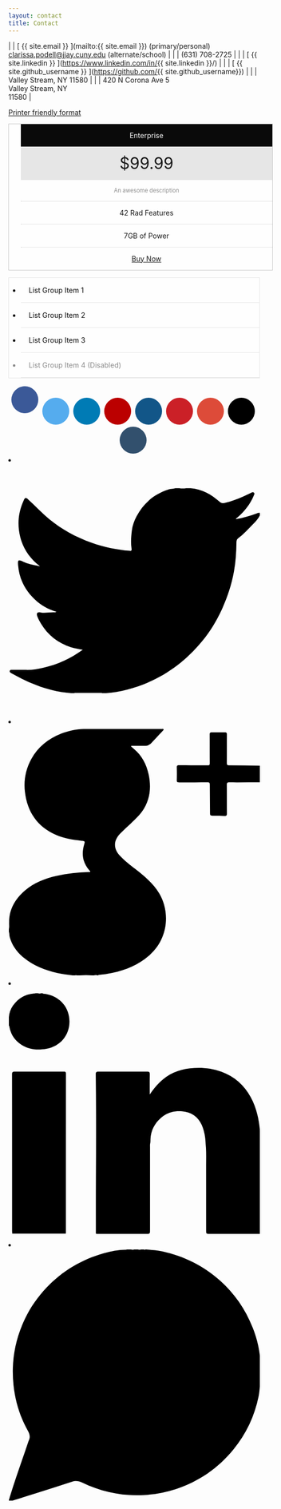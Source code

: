 ```yaml
---
layout: contact
title: Contact
---
```


| <i class="fa fa-envelope-o fa-fw"></i>  | [ {{ site.email }} ](mailto:{{ site.email }})  (primary/personal)<br>[clarissa.podell@jjay.cuny.edu](mailto:clarissa.podell@jjay.cuny.edu)  (alternate/school) | 
| <i class="fa fa-mobile fa-fw"></i> | (631) 708-2725 | 
| <i class="fa fa-linkedin fa-fw"></i>  | [ {{ site.linkedin }} ](https://www.linkedin.com/in/{{ site.linkedin }}/) | 
| <i class="fa fa-github-alt fa-fw"></i> | [ {{ site.github_username }} ](https://github.com/{{ site.github_username}}) |
| <i class="fa fa-map-marker fa-fw"></i> | Valley Stream, NY 11580 |
| <i class="fa fa-home fa-fw"></i> | 420 N Corona Ave 5<br>Valley Stream, NY<br>11580   | 

<a href="javascript:window.print()" class="social-icons" title="Printer friendly format"><i class="fa fa-print"></i>Printer friendly format</a>

<style>
.pricing-table {
  background-color: #fefefe;
  border: solid 1px #cacaca;
  width: 100%;
  text-align: center;
  list-style-type: none;
}

.pricing-table li {
  border-bottom: dotted 1px #cacaca;
  padding: 0.875rem 1.125rem;
}

.pricing-table li:last-child {
  border-bottom: 0;
}

.pricing-table .title {
  background-color: #0a0a0a;
  color: #fefefe;
  border-bottom: 0;
}

.pricing-table .price {
  background-color: #e6e6e6;
  font-size: 2rem;
  border-bottom: 0;
}

.pricing-table .description {
  color: #8a8a8a;
  font-size: 80%;
}

.pricing-table :last-child {
  margin-bottom: 0;
}
</style>

<ul class="pricing-table">
  <li class="title">Enterprise</li>
  <li class="price">$99.99</li>
  <li class="description">An awesome description</li>
  <li>42 Rad Features</li>
  <li>7GB of Power</li>
  <li><a class="button" href="#">Buy Now</a></li>
</ul>


<style>
.list-group {
  margin-bottom: 1rem;
  border: 1px solid #e6e6e6;
  border-radius: 0;
  background: #fefefe;
  box-shadow: none;
  overflow: hidden;
  color: #0a0a0a;
}

.list-group > :last-child {
  margin-bottom: 0;
}

.list-group-item {
  padding: 1rem;
  border-bottom: 1px solid #e6e6e6;
}

.list-group-item > :last-child {
  margin-bottom: 0;
  border-bottom: none;
}

.list-group-item.active {
  color: #fefefe;
  background-color: #1779ba;
  border-color: 1px solid #1779ba;
}

.list-group-item:hover, .list-group-item:focus {
  background-color: #e6e6e6;
}

.list-group-item:hover.active, .list-group-item:focus.active {
  background-color: #1779ba;
}

.list-group-item.disabled, .list-group-item.disabled:hover, .list-group-item.disabled:focus, .list-group-item[disabled], .list-group-item[disabled]:hover, .list-group-item[disabled]:focus {
  color: #8a8a8a;
  cursor: not-allowed;
  background-color: #fefefe;
}
</style>

<ul class="list-group">
  <li class="list-group-item">List Group Item 1</li>
  <li class="list-group-item">List Group Item 2</li>
  <li class="list-group-item">List Group Item 3</li>
  <li class="list-group-item disabled">List Group Item 4 (Disabled)</li>
</ul>


<style>
@charset "UTF-8";

.rounded-social-buttons {
  text-align: center;
}

.rounded-social-buttons .social-button {
  display: inline-block;
  position: relative;
  cursor: pointer;
  width: 3.125rem;
  height: 3.125rem;
  border: 0.125rem solid transparent;
  padding: 0;
  text-decoration: none;
  text-align: center;
  color: #fefefe;
  font-size: 1.5625rem;
  font-weight: normal;
  line-height: 2em;
  border-radius: 1.6875rem;
  transition: all 0.5s ease;
  margin-right: 0.25rem;
  margin-bottom: 0.25rem;
}

.rounded-social-buttons .social-button:hover, .rounded-social-buttons .social-button:focus {
  -webkit-transform: rotate(360deg);
      -ms-transform: rotate(360deg);
          transform: rotate(360deg);
}

.rounded-social-buttons .social-button.facebook {
  background: #3b5998;
}

.rounded-social-buttons .social-button.facebook:hover, .rounded-social-buttons .social-button.facebook:focus {
  color: #3b5998;
  background: #fefefe;
  border-color: #3b5998;
}

.rounded-social-buttons .social-button.twitter {
  background: #55acee;
}

.rounded-social-buttons .social-button.twitter:before {
  font-family: "FontAwesome";
  content: "";
}

.rounded-social-buttons .social-button.twitter:hover, .rounded-social-buttons .social-button.twitter:focus {
  color: #55acee;
  background: #fefefe;
  border-color: #55acee;
}

.rounded-social-buttons .social-button.linkedin {
  background: #007bb5;
}

.rounded-social-buttons .social-button.linkedin:before {
  font-family: "FontAwesome";
  content: "";
}

.rounded-social-buttons .social-button.linkedin:hover, .rounded-social-buttons .social-button.linkedin:focus {
  color: #007bb5;
  background: #fefefe;
  border-color: #007bb5;
}

.rounded-social-buttons .social-button.youtube {
  background: #bb0000;
}

.rounded-social-buttons .social-button.youtube:before {
  font-family: "FontAwesome";
  content: "";
}

.rounded-social-buttons .social-button.youtube:hover, .rounded-social-buttons .social-button.youtube:focus {
  color: #bb0000;
  background: #fefefe;
  border-color: #bb0000;
}

.rounded-social-buttons .social-button.instagram {
  background: #125688;
}

.rounded-social-buttons .social-button.instagram:before {
  font-family: "FontAwesome";
  content: "";
}

.rounded-social-buttons .social-button.instagram:hover, .rounded-social-buttons .social-button.instagram:focus {
  color: #125688;
  background: #fefefe;
  border-color: #125688;
}

.rounded-social-buttons .social-button.pinterest {
  background: #cb2027;
}

.rounded-social-buttons .social-button.pinterest:before {
  font-family: "FontAwesome";
  content: "";
}

.rounded-social-buttons .social-button.pinterest:hover, .rounded-social-buttons .social-button.pinterest:focus {
  color: #cb2027;
  background: #fefefe;
  border-color: #cb2027;
}

.rounded-social-buttons .social-button.google-plus {
  background: #dd4b39;
}

.rounded-social-buttons .social-button.google-plus:before {
  font-family: "FontAwesome";
  content: "";
}

.rounded-social-buttons .social-button.google-plus:hover, .rounded-social-buttons .social-button.google-plus:focus {
  color: #dd4b39;
  background: #fefefe;
  border-color: #dd4b39;
}

.rounded-social-buttons .social-button.github {
  background: #000000;
}

.rounded-social-buttons .social-button.github:before {
  font-family: "FontAwesome";
  content: "";
}

.rounded-social-buttons .social-button.github:hover, .rounded-social-buttons .social-button.github:focus {
  color: #000000;
  background: #fefefe;
  border-color: #000000;
}

.rounded-social-buttons .social-button.tumblr {
  background: #32506d;
}

.rounded-social-buttons .social-button.tumblr:before {
  font-family: "FontAwesome";
  content: "";
}

.rounded-social-buttons .social-button.tumblr:hover, .rounded-social-buttons .social-button.tumblr:focus {
  color: #32506d;
  background: #fefefe;
  border-color: #32506d;
}
</style>

<div class="rounded-social-buttons">
  <a class="social-button facebook" href="#"><i class="fa fa-facebook"></i></a>
  <a class="social-button twitter" href="#"></a>
  <a class="social-button linkedin" href="#"></a>
  <a class="social-button youtube" href="#"></a>
  <a class="social-button instagram" href="#"></a>
  <a class="social-button pinterest" href="#"></a>
  <a class="social-button google-plus" href="#"></a>
  <a class="social-button github" href="#"></a>
  <a class="social-button tumblr" href="#"></a>
</div>



<li class="share-item"><a class="share-dialog" href="https://twitter.com/intent/tweet?text=Milligram %7C A minimalist CSS framework&amp;amp;url=https://github.com/milligram/milligram" title="Share Milligram on Twitter" target="_blank" rel="noopener"><svg class="share-icon share-icon-twitter" version="1.1" viewBox="0 0 512 512"><g><path d="M340,49c2.667,0,5.333,0,8,0c4.667,0.846,9.333,0.846,14,0c3,0,6,0,9,0c23.222,1.862,42.354,12.474,59.256,27.789c3.053,2.766,6.414,3.124,10.211,2.183c13.285-3.29,26.104-7.918,38.556-13.546c4.697-2.123,9.451-4.125,14.087-6.394c2.14-1.047,4.734-2.936,6.908-0.821c2.008,1.954,0.191,4.442-0.685,6.489c-7.267,16.988-18.382,31.125-32.251,43.199c-1.341,1.167-3.054,1.946-4.248,4.079c14.715-2.513,28.605-6.36,42.186-11.423c2.553-0.952,5.16-2.73,7.979-0.557c0,0.667,0,1.333,0,2c-3.067,7.786-8.694,13.819-14.35,19.607c-9.882,10.114-19.313,20.754-30.77,29.217c-3.06,2.26-3.507,5.348-3.542,8.837c-0.2,19.831-1.537,39.583-5.088,59.116c-4.943,27.193-13.586,53.224-25.255,78.254c-10.608,22.754-23.611,44.031-39.617,63.412c-40.462,48.997-90.847,82.552-152.724,98.377c-14.049,3.593-28.254,5.875-42.655,7.178c-2.667,0-5.333,0-8,0c-1.54-0.937-3.242-0.485-4.863-0.489c-15.758-0.038-31.516-0.038-47.274,0c-1.621,0.004-3.323-0.448-4.863,0.489c-2,0-4,0-6,0c-13.398-1.11-26.629-3.055-39.712-6.345c-28.632-7.201-55.298-19.022-80.92-33.437c-0.725-0.408-1.453-0.826-2.093-1.354c-1.387-1.146-3.285-2.198-2.487-4.383c0.684-1.871,2.647-1.799,4.288-1.819c9.482-0.12,18.97-0.233,28.447-0.005c12.233,0.295,24.154-1.486,35.935-4.526c28.905-6.141,54.981-18.49,80.055-36.398c-8.944-1.607-16.766-2.814-24.309-5.227c-26.129-8.358-46.449-24.093-60.683-47.577c-2.759-4.552-5.273-9.24-7.249-14.22c-2.839-7.151-1.087-10.115,6.58-8.854c9.405,1.547,18.588-0.8,27.878-0.358c1.268,0.06,2.618-0.071,4.132-0.976c-14.562-4.406-27.657-11.068-39.101-20.75c-23.222-19.647-36.641-44.44-39.049-74.927c-0.795-10.063,0.566-10.877,9.833-6.607c9.763,4.499,20.218,6.632,30.678,8.693c1.114,0.239,2.177,0.715,3.335,0.762c0.063,0.003,0.487,0.553,0.485-0.219c-0.002-0.585-0.125,0.306-0.516-0.263c-24.133-18.634-38.329-42.844-42.083-73.256c-2.61-21.147,1.036-41.09,9.82-60.289c2.677-5.852,4.267-6.071,9.053-1.844c14.476,12.786,27.362,27.251,42.301,39.562c25.88,21.325,54.87,36.981,86.323,48.293c25.068,9.015,50.933,14.285,77.432,16.676c3.417,0.308,5.079-0.312,4.452-4.197c-1.984-12.284-0.882-24.55,0.534-36.794c1.204-10.41,4.819-20.117,9.66-29.262c14.407-27.213,36.388-45.472,65.839-54.69C331.164,50.061,335.693,50.193,340,49z"></path></g></svg></a></li><li class="share-item"><a class="share-dialog" href="https://plus.google.com/share?url=https://github.com/milligram/milligram" title="Share Milligram on Google+" target="_blank" rel="noopener"><svg class="share-icon share-icon-google" version="1.1" viewBox="0 0 512 512"><g><path d="M316.141,8.264c-8.39,9.015-16.741,18.067-25.188,27.029c-3.729,3.956-8.417,5.764-13.892,5.718c-8.933-0.076-17.867-0.021-26.8-0.021c-0.139,0.423-0.277,0.847-0.416,1.27c1.944,1.621,3.879,3.254,5.834,4.862c16.414,13.501,25.413,31.313,29.857,51.696c5.371,24.636,3.428,48.326-9.758,70.395c-6.843,11.453-16.793,20.195-26.187,29.388c-7.143,6.99-14.805,13.466-21.732,20.656c-14.526,15.076-14.326,30.926,0.105,46.22c12.305,13.041,27.197,22.994,40.933,34.326c14.581,12.028,28.314,24.857,38.239,41.188c20.359,33.5,21.554,88.728-19.606,125.687c-21.927,19.689-47.788,30.225-75.972,36.268c-8.939,1.917-17.978,3.385-27.12,4.05c-0.704,0.051-1.285,0.202-1.439,1.005c-0.667,0-1.333,0-2,0c-0.597-0.657-1.395-0.478-2.141-0.516c-0.575,0.001-1.149,0.001-1.723,0c-0.744,0.037-1.54-0.139-2.135,0.516c-1.333,0-2.667,0-4,0c-8.667-0.85-17.333-0.85-26,0c-2,0-4,0-6,0c-1-0.75-2-0.75-3,0c-1.667,0-3.333,0-5,0c-10.489-1.427-21.031-2.349-31.397-4.771c-25.084-5.86-48.676-14.913-68.752-31.526C17.495,460.653,7.565,447.16,2.804,430.197C1.767,426.503,2.292,422.617,1,419c0-1.667,0-3.333,0-5c1.17-4.739,0.204-9.556,0.516-14.322c0.112-26.778,12.625-47.41,32.245-64.359c18.528-16.005,40.708-24.393,64.189-29.733c21.82-4.962,43.988-7.275,66.34-7.916c0.808-0.023,1.658,0.116,2.376-0.514c0.143-1.37-0.986-2.034-1.717-2.861c-13.583-15.373-16.337-32.966-10.785-52.28c2.014-7.007,2.028-7.153-4.973-7.925c-17.766-1.958-35.399-4.524-51.931-11.784c-38.449-16.884-58.933-46.819-63.617-88.105c-2.673-23.56,1.759-45.826,13.137-66.535C60.8,42.15,82.393,25.385,109.414,15.343c14.126-5.25,28.695-8.561,43.853-8.826c1.685,0,3.367-0.002,5.052,0c2.662,0,5.321-0.003,7.982,0c4.937,0,9.871-0.003,14.807,0c6.34,0.001,12.678-0.002,19.018,0c12.947,0.001,25.892-0.002,38.838,0c13.343,0.001,26.686-0.002,40.029,0c10.965,0,21.931-0.062,32.894,0.074C313.321,6.607,315.765,5.144,316.141,8.264z"></path><path d="M158.983,479.194c-24.73,1.905-49.193-4.98-70.45-21.368c-19.187-14.792-31.413-33.953-31.41-59.055c0.002-18.817,8.003-34.474,21.175-47.511c25.925-25.659,57.921-34.747,93.5-33.55c25.303,0.851,48.488,7.918,68.345,24.205c25.716,21.092,35.615,51.936,25.747,81.684c-7.814,23.554-25.312,37.51-47.597,46.519C199.892,477.557,180.691,479.657,158.983,479.194z"></path><path d="M230.028,143.295c0.175,11.26-1.451,22.256-5.565,32.745c-10.499,26.77-35.532,39.418-63.92,32.444c-21.217-5.212-37.572-17.624-49.917-35.176C91.59,146.245,85.358,116.069,91.21,83.595c2.921-16.205,10.655-30.164,23.334-40.83c17.682-14.874,41.749-15.79,63.366-3.052c16.024,9.442,27.109,23.398,35.877,39.386C223.711,97.19,229.99,122.534,230.028,143.295z"></path><path d="M513,115c-20.992,0.08-41.984,0.274-62.974,0.143c-4.107-0.026-5.324,1.021-5.276,5.208c0.222,19.33-0.067,38.665,0.218,57.993c0.068,4.612-1.308,5.579-5.622,5.293c-7.972-0.53-15.986-0.63-23.979-0.54c-3.611,0.04-4.842-0.854-4.838-4.721c0.02-19.494-0.399-38.987-0.397-58.481c0-3.727-0.935-4.785-4.723-4.746c-19.33,0.198-38.664,0.012-57.995,0.166c-3.417,0.027-4.629-0.795-4.52-4.392c0.258-8.492,0.268-17.002-0.001-25.493c-0.121-3.827,0.808-5.109,4.903-5.059c19.163,0.234,38.331,0.002,57.494,0.193c3.701,0.037,4.797-0.85,4.756-4.669c-0.204-19.33-0.014-38.664-0.17-57.995c-0.028-3.434,0.832-4.621,4.407-4.522c8.826,0.244,17.666,0.214,26.495,0.011c3.359-0.077,4.165,1.081,4.14,4.31c-0.146,19.164,0.04,38.331-0.163,57.495c-0.042,3.978,0.753,5.391,5.088,5.392c20.656,0.004,41.312,0.395,61.968,0.649c1.361,1.759,0.374,3.795,0.672,5.679c0,1.673,0.002,3.347,0,5.019c0,1.92,0.001,3.84,0,5.759c0.264,2.094-0.573,4.279,0.516,6.307C513,107.667,513,111.333,513,115z"></path></g></svg></a></li><li class="share-item"><a class="share-dialog" href="https://www.linkedin.com/shareArticle?mini=true&amp;amp;url=https://github.com/milligram/milligram&amp;amp;title=Milligram | A minimalist CSS framework" title="Share Milligram on LinkedIn" target="_blank" rel="noopener"><svg class="share-icon share-icon-linkedin" version="1.1" viewBox="0 0 512 512"><g><path d="M69,12c2.872,1.877,6.278,1.212,9.405,1.851c27.815,5.69,46.267,28.103,45.974,56.221c-0.29,27.835-18.973,49.97-46.828,54.862c-20.365,3.577-39.757,1.427-56.524-12.087c-10.497-8.46-16.61-19.588-19.034-32.792C1.847,79.263,1.99,78.369,1,78c0-5.667,0-11.333,0-17c0.697-8.772,3.368-16.828,8.494-24.055c10.573-14.908,24.87-23.18,43.157-24.426C53.464,12.464,54.324,12.659,55,12c1.667,0,3.333,0,5,0c2.333,0.824,4.667,0.824,7,0C67.667,12,68.333,12,69,12z"></path><path d="M116.934,500.961c-36.338,0.025-72.676,0.05-109.015,0.075c-0.127-1.646-0.364-3.292-0.364-4.938C7.538,389.791,7.567,283.485,7.444,177.178c-0.005-4.438,0.916-5.87,5.656-5.838c33.157,0.226,66.316,0.157,99.474,0.06c3.162-0.009,4.664,0.304,4.66,4.163c-0.113,107.806-0.091,215.612-0.1,323.418C117.134,499.642,117.004,500.301,116.934,500.961z"></path><path d="M178.14,500.937c0.023-37.64-0.101-75.281,0.1-112.921c0.376-70.29,0.545-140.58-0.325-210.867c-0.053-4.297,0.678-5.856,5.506-5.82c32.978,0.249,65.96,0.243,98.939,0.006c4.795-0.034,5.7,1.477,5.608,5.854c-0.274,13.099-0.099,26.208-0.099,40.669c6.508-9.462,12.775-17.472,20.131-24.581c17.102-16.528,37.588-25.661,61.102-28.34c22.106-2.519,43.74-0.802,64.787,6.832c26.304,9.541,45.83,26.89,59.286,51.239c11.436,20.695,16.545,43.203,18.829,66.507c0.115,1.177-0.729,2.731,0.995,3.482c0,2,0,4,0,6c-0.63,0.667-0.63,1.333,0,2c0,66.667,0,133.333,0,200c-1.56,0.884-3.262,0.462-4.894,0.464c-32.951,0.027-65.903,0.022-98.854,0.019c-6.387,0-6.637-0.178-6.643-6.789c-0.042-43.602,0.026-87.205-0.046-130.807c-0.021-12.473,0.423-24.951-0.312-37.404c-0.818-9.086-0.786-18.244-2.665-27.271c-1.847-8.875-4.294-17.469-9.087-25.227c-8.417-13.627-20.777-20.464-36.67-21.751c-16.604-1.345-31.337,2.65-43.829,13.896c-12.566,11.313-19.842,25.255-20.644,42.318c-0.14,2.99,0.069,6-0.589,8.967c-0.596,2.476-0.341,4.984-0.342,7.47c-0.017,55.409-0.012,110.817-0.014,166.226c0,1.83-0.038,3.661-0.029,5.49c0.016,3.415-1.179,4.982-5.045,4.966c-34.11-0.142-68.22-0.08-102.331-0.089C180.025,501.478,178.993,501.659,178.14,500.937z"></path></g></svg></a></li><li class="share-item only-mobile"><a class="share-dialog" href="whatsapp://send?text=Milligram %7C A minimalist CSS framework https://github.com/milligram/milligram" title="Share Milligram on Whatsapp" target="_blank" rel="noopener"><svg class="share-icon share-icon-whatsapp" version="1.1" viewBox="0 0 512 512"><g><path d="M256,1c2.667,0,5.333,0,8,0c2,0.812,4,0.812,6,0c2,0,4,0,6,0c1,0.748,2,0.748,3,0c0.667,0,1.333,0,2,0c10.692,1.216,21.453,1.516,32.063,3.808c44.622,9.639,83.973,29.397,118.129,59.784c29.6,26.333,51.218,58.118,65.906,94.687c7.158,17.821,12.273,36.296,14.614,55.439c0.661,5.406,0.307,10.898,1.287,16.283c0,2.667,0,5.333,0,8c-0.812,2-0.812,4,0,6c0,3.667,0,7.333,0,11c-0.812,2-0.812,4,0,6c0,3,0,6,0,9c-1.422,9.497-1.509,19.118-3.467,28.599c-8.318,40.268-25.18,76.457-51.225,108.254c-31.297,38.209-70.427,65.258-117.344,80.745c-20.15,6.652-40.874,10.522-62.141,11.976c-45.284,3.096-88.198-5.62-128.853-25.303c-7.19-3.481-13.082-4.11-20.637-1.633c-24.533,8.043-49.178,15.762-73.802,23.534c-14.615,4.613-29.188,9.362-43.837,13.866C8.265,512.091,4.704,513.266,1,512c0-0.333,0-0.667,0-1c11.836-40.078,26.325-79.272,39.622-118.864c0.212-0.631,0.367-1.295,0.665-1.883c3.648-7.208,2.295-13.418-1.683-20.535c-16.111-28.822-25.667-59.844-29.153-92.751c-5.002-47.219,2.803-92.203,23.336-134.939c11.328-23.577,26.207-44.695,44.272-63.72c32.369-34.089,71.307-56.984,116.361-69.718c14.601-4.127,29.467-6.954,44.73-7.078C239.818,1.507,240.474,1.5,241,1c3,0,6,0,9,0C252,1.812,254,1.812,256,1z"></path><path d="M64.255,451.143c4.926-14.547,9.591-28.294,14.237-42.048c3.548-10.504,6.887-21.083,10.714-31.484c1.205-3.275,0.686-5.521-1.191-8.186c-14.663-20.823-25.326-43.563-31.24-68.331c-13.074-54.756-6.209-106.79,22.261-155.644c19.654-33.726,46.867-59.813,80.93-78.644c25.254-13.961,52.334-22.303,81.171-24.971c42.343-3.917,82.409,3.727,119.897,23.714c32.469,17.31,58.736,41.577,78.784,72.536c16.11,24.877,26.553,51.949,30.787,81.208c6.891,47.613-1.319,92.548-25.333,134.431c-16.169,28.2-37.746,51.48-64.571,69.689c-25.271,17.154-52.997,28.701-83.28,33.576c-53.151,8.556-102.716-1.162-148.516-29.573c-2.48-1.538-4.622-1.699-7.43-0.795C116.112,434.786,90.692,442.775,64.255,451.143z"></path><path d="M389.224,314.597c-0.499,29.044-17.91,43.708-45.126,51.36c-12.34,3.47-24.32,1.874-36.248-1.895c-22.27-7.036-44.505-14.173-64.575-26.532c-30.13-18.554-53.808-43.758-74.301-72.25c-10.292-14.309-19.953-28.894-25.721-45.793c-9.621-28.188-1.794-59.479,19.622-77.308c4.706-3.917,9.96-5.786,16.059-5.457c3.16,0.171,6.368,0.553,9.484,0.207c6.685-0.741,10.818,2.338,13.282,8.145c6.983,16.458,13.969,32.916,20.788,49.442c2.322,5.628-0.696,10.374-3.523,14.885c-3.639,5.807-8.416,10.749-13.032,15.756c-3.622,3.929-3.973,7.829-1.335,12.186c16.707,27.598,38.381,50.033,67.52,64.632c5.326,2.668,10.763,5.13,16.233,7.49c6.926,2.988,9.569,2.354,14.333-3.366c5.751-6.904,11.443-13.861,17.052-20.881c5.157-6.455,7.479-7.395,14.899-4.253c16.93,7.171,33.358,15.427,49.856,23.529C389.627,307.02,389.436,311.425,389.224,314.597z"></path></g></svg></a></li></ul></div></section>
